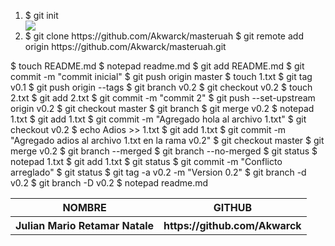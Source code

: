 <ol>
  <li>
  $ git init
  </li>

<img src="git/capturas git/1.jgp" />

  <li>
  $ git clone https://github.com/Akwarck/masteruah
  $ git remote add origin https://github.com/Akwarck/masteruah.git
  </li>
  </ol>

$ touch README.md
$ notepad readme.md
$ git add README.md
$ git commit -m "commit inicial"
$ git push origin master
$ touch 1.txt
$ git tag v0.1
$ git push origin --tags
$ git branch v0.2
$ git checkout v0.2
$ touch 2.txt
$ git add 2.txt
$ git commit -m "commit 2"
$ git push --set-upstream origin v0.2
$ git checkout master
$ git branch
$ git merge v0.2
$ notepad 1.txt
$ git add 1.txt
$ git commit -m "Agregado hola al archivo 1.txt"
$ git checkout v0.2
$ echo Adios >> 1.txt
$ git add 1.txt
$ git commit -m "Agregado adios al archivo 1.txt en la rama v0.2"
$ git checkout master
$ git merge v0.2
$ git branch --merged
$ git branch --no-merged
$ git status
$ notepad 1.txt
$ git add 1.txt
$ git status
$ git commit -m "Conflicto arreglado"
$ git status
$ git tag -a v0.2 -m "Version 0.2"
$ git branch -d v0.2
$ git branch -D v0.2
$ notepad readme.md

<table>
  <tr>
    <th>NOMBRE</th>
    <th>GITHUB</th>
<tr> 
  <th>Julian Mario Retamar Natale</th>
  <th>https://github.com/Akwarck</th>
  </tr>
</table>

